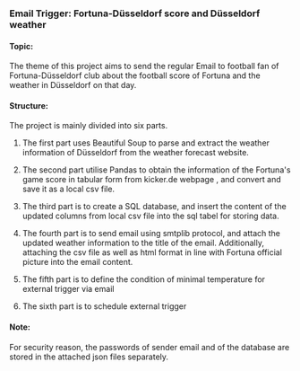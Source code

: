 ### Email Trigger: Fortuna-Düsseldorf score and Düsseldorf weather

####  Topic: 
The theme of this project aims to send the regular Email to football fan of Fortuna-Düsseldorf club about the football score of Fortuna and the weather in Düsseldorf on that day.

####  Structure: 
The project is mainly divided into six parts.

1. The first part uses Beautiful Soup to parse and extract the weather information of Düsseldorf from the weather forecast website.

2. The second part utilise Pandas to obtain the information of the Fortuna's game score in tabular form from kicker.de webpage , and convert and save it as a local csv file.

3. The third part is to create a SQL database, and insert the content of the updated columns from local csv file into the sql tabel for storing data.

4. The fourth part is to send email using smtplib protocol, and attach the updated weather information to the title of the email. Additionally, attaching the csv file as well as html format in line with Fortuna official picture into the email content.

5. The fifth part is to define the condition of minimal temperature for external trigger via email

6. The sixth part is to schedule external trigger

####   Note: 
For security reason, the passwords of sender email and of the database are stored in the attached json files separately.
